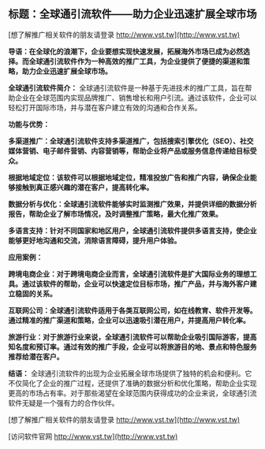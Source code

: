 ## **标题：全球通引流软件——助力企业迅速扩展全球市场**

[想了解推广相关软件的朋友请登录 http://www.vst.tw](http://www.vst.tw)

**导语：在全球化的浪潮下，企业要想实现快速发展，拓展海外市场已成为必然选择。而全球通引流软件作为一种高效的推广工具，为企业提供了便捷的渠道和策略，助力企业迅速扩展全球市场。**

**全球通引流软件简介：**
全球通引流软件是一种基于先进技术的推广工具，旨在帮助企业在全球范围内实现品牌推广、销售增长和用户引流。通过该软件，企业可以轻松打开国际市场，并与潜在客户建立有效的沟通和合作关系。

**功能与优势：**

**多渠道推广：全球通引流软件支持多渠道推广，包括搜索引擎优化（SEO）、社交媒体营销、电子邮件营销、内容营销等，帮助企业将产品或服务信息传递给目标受众。**

**根据地域定位：该软件可以根据地域定位，精准投放广告和推广内容，确保企业能够接触到真正感兴趣的潜在客户，提高转化率。**

**数据分析与优化：全球通引流软件能够实时监测推广效果，并提供详细的数据分析报告，帮助企业了解市场情况，及时调整推广策略，最大化推广效果。**

**多语言支持：针对不同国家和地区用户，全球通引流软件提供多语言支持，使企业能够更好地沟通和交流，消除语言障碍，提升用户体验。**

**应用案例：**

**跨境电商企业：对于跨境电商企业而言，全球通引流软件是扩大国际业务的理想工具。通过该软件的帮助，企业可以快速定位目标市场，推广产品，并与海外客户建立稳固的关系。**

**互联网公司：全球通引流软件适用于各类互联网公司，如在线教育、软件开发等。通过精准的推广渠道和策略，企业可以迅速吸引潜在用户，并提高用户转化率。**

**旅游行业：对于旅游行业来说，全球通引流软件可以帮助企业吸引国际游客，提高知名度和预订率。通过有效的推广手段，企业可以将旅游目的地、景点和特色服务推荐给潜在客户。**

**结语：**
全球通引流软件的出现为企业拓展全球市场提供了独特的机会和便利。它不仅简化了企业的推广过程，还提供了准确的数据分析和优化策略，帮助企业实现更高的市场占有率。对于那些渴望在全球范围内获得成功的企业来说，全球通引流软件无疑是一个强有力的合作伙伴。

[想了解推广相关软件的朋友请登录 http://www.vst.tw](http://www.vst.tw)


[访问软件官网 http://www.vst.tw](http://www.vst.tw)
